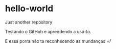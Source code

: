 # hello-world
Just another repository

Testando o GitHub e aprendendo a usá-lo.

E essa porra não ta reconhecendo as mundanças =/
